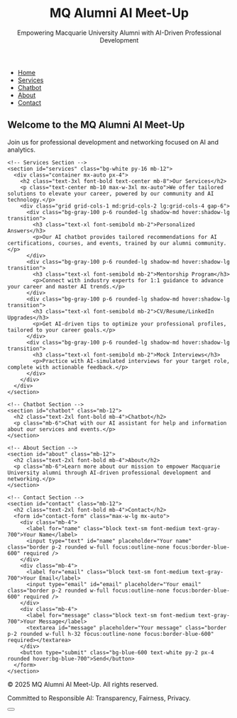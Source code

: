 <!DOCTYPE html>
<html lang="en">
<head>
  <meta charset="UTF-8" />
  <meta name="viewport" content="width=device-width, initial-scale=1.0" />
  <meta name="description" content="MQ Alumni AI Meet-Up - Professional development and networking for Macquarie University AI and analytics graduates" />
  <title>MQ Alumni AI Meet-Up</title>
  <script src="https://cdn.tailwindcss.com"></script>
  <style>
    #bp-web-widget-container {
      z-index: 9999;
      position: fixed;
      bottom: 20px;
      right: 20px;
    }

    #chat-button {
      transition: transform 0.2s;
    }

    #chat-button:hover {
      transform: scale(1.1);
    }

    .chat-window {
      display: none;
      position: fixed;
      bottom: 100px;
      right: 20px;
      width: 350px;
      height: 500px;
      background: white;
      border-radius: 10px;
      box-shadow: 0 0 10px rgba(0, 0, 0, 0.1);
      z-index: 1000;
    }

    .chat-window.active {
      display: block;
    }

    @media (max-width: 400px) {
      .chat-window {
        width: 90%;
        right: 5%;
      }
    }
  </style>
</head>
<body class="bg-gray-100 font-sans">
  <!-- Header -->
  <header class="bg-blue-600 text-white py-6">
    <div class="container mx-auto px-4">
      <h1 class="text-4xl font-bold">MQ Alumni AI Meet-Up</h1>
      <p class="mt-2 text-lg">Empowering Macquarie University Alumni with AI-Driven Professional Development</p>
    </div>
  </header>

  <!-- Navigation -->
  <nav class="bg-gray-800 text-white py-3 sticky top-0 z-10">
    <div class="container mx-auto px-4">
      <ul class="flex flex-wrap space-x-6 justify-center">
        <li><a href="#home" class="hover:underline" aria-label="Home">Home</a></li>
        <li><a href="#services" class="hover:underline" aria-label="Services">Services</a></li>
        <li><a href="#chatbot" class="hover:underline" aria-label="Chatbot">Chatbot</a></li>
        <li><a href="#about" class="hover:underline" aria-label="About">About</a></li>
        <li><a href="#contact" class="hover:underline" aria-label="Contact">Contact</a></li>
      </ul>
    </div>
  </nav>

  <!-- Main content -->
  <main class="container mx-auto px-4 py-8">
    <!-- Home Section -->
    <section id="home" class="mb-12">
      <h2 class="text-2xl font-bold mb-4">Welcome to the MQ Alumni AI Meet-Up</h2>
      <p class="mb-6">Join us for professional development and networking focused on AI and analytics.</p>
    </section>

    <!-- Services Section -->
    <section id="services" class="bg-white py-16 mb-12">
      <div class="container mx-auto px-4">
        <h2 class="text-3xl font-bold text-center mb-8">Our Services</h2>
        <p class="text-center mb-10 max-w-3xl mx-auto">We offer tailored solutions to elevate your career, powered by our community and AI technology.</p>
        <div class="grid grid-cols-1 md:grid-cols-2 lg:grid-cols-4 gap-6">
          <div class="bg-gray-100 p-6 rounded-lg shadow-md hover:shadow-lg transition">
            <h3 class="text-xl font-semibold mb-2">Personalized Answers</h3>
            <p>Our AI chatbot provides tailored recommendations for AI certifications, courses, and events, trained by our alumni community.</p>
          </div>
          <div class="bg-gray-100 p-6 rounded-lg shadow-md hover:shadow-lg transition">
            <h3 class="text-xl font-semibold mb-2">Mentorship Program</h3>
            <p>Connect with industry experts for 1:1 guidance to advance your career and master AI trends.</p>
          </div>
          <div class="bg-gray-100 p-6 rounded-lg shadow-md hover:shadow-lg transition">
            <h3 class="text-xl font-semibold mb-2">CV/Resume/LinkedIn Upgrades</h3>
            <p>Get AI-driven tips to optimize your professional profiles, tailored to your career goals.</p>
          </div>
          <div class="bg-gray-100 p-6 rounded-lg shadow-md hover:shadow-lg transition">
            <h3 class="text-xl font-semibold mb-2">Mock Interviews</h3>
            <p>Practice with AI-simulated interviews for your target role, complete with actionable feedback.</p>
          </div>
        </div>
      </div>
    </section>

    <!-- Chatbot Section -->
    <section id="chatbot" class="mb-12">
      <h2 class="text-2xl font-bold mb-4">Chatbot</h2>
      <p class="mb-6">Chat with our AI assistant for help and information about our services and events.</p>
    </section>

    <!-- About Section -->
    <section id="about" class="mb-12">
      <h2 class="text-2xl font-bold mb-4">About</h2>
      <p class="mb-6">Learn more about our mission to empower Macquarie University alumni through AI-driven professional development and networking.</p>
    </section>

    <!-- Contact Section -->
    <section id="contact" class="mb-12">
      <h2 class="text-2xl font-bold mb-4">Contact</h2>
      <form id="contact-form" class="max-w-lg mx-auto">
        <div class="mb-4">
          <label for="name" class="block text-sm font-medium text-gray-700">Your Name</label>
          <input type="text" id="name" placeholder="Your name" class="border p-2 rounded w-full focus:outline-none focus:border-blue-600" required />
        </div>
        <div class="mb-4">
          <label for="email" class="block text-sm font-medium text-gray-700">Your Email</label>
          <input type="email" id="email" placeholder="Your email" class="border p-2 rounded w-full focus:outline-none focus:border-blue-600" required />
        </div>
        <div class="mb-4">
          <label for="message" class="block text-sm font-medium text-gray-700">Your Message</label>
          <textarea id="message" placeholder="Your message" class="border p-2 rounded w-full h-32 focus:outline-none focus:border-blue-600" required></textarea>
        </div>
        <button type="submit" class="bg-blue-600 text-white py-2 px-4 rounded hover:bg-blue-700">Send</button>
      </form>
    </section>
  </main>

  <!-- Footer -->
  <footer class="bg-gray-800 text-white py-6">
    <div class="container mx-auto px-4 text-center">
      <p>© 2025 MQ Alumni AI Meet-Up. All rights reserved.</p>
      <p class="mt-2 text-sm">Committed to Responsible AI: Transparency, Fairness, Privacy.</p>
    </div>
  </footer>

  <!-- Chat Button -->
  <button id="chat-button" class="fixed bottom-6 right-6 bg-blue-600 text-white p-4 rounded-full shadow-lg hover:bg-blue-700 z-50" aria-label="Open chat">
    <svg xmlns="http://www.w3.org/2000/svg" class="h-6 w-6" fill="none" viewBox="0 0 24 24" stroke="currentColor" aria-hidden="true">
      <path stroke-linecap="round" stroke-linejoin="round" stroke-width="2" d="M8 10h.01M12 10h.01M16 10h.01M9 16H5a2 2 0 01-2-2V6a2 2 0 012-2h14a2 2 0 012 2v8a2 2 0 01-2 2h-5l-5 5v-5z" />
    </svg>
  </button>

  <!-- Chat Window -->
  <div id="chat-window" class="chat-window" role="dialog" aria-modal="true" aria-labelledby="chat-title">
    <div class="bg-blue-600 text-white p-4 rounded-t-lg flex justify-between items-center">
      <h3 id="chat-title" class="font-bold">MQ Alumni AI Assistant</h3>
      <button id="close-chat" class="text-white hover:text-gray-200" aria-label="Close chat window">
        <svg xmlns="http://www.w3.org/2000/svg" class="h-6 w-6" fill="none" viewBox="0 0 24 24" stroke="currentColor" aria-hidden="true">
          <path stroke-linecap="round" stroke-linejoin="round" stroke-width="2" d="M6 18L18 6M6 6l12 12" />
        </svg>
      </button>
    </div>
    <div id="chat-messages" class="p-4 h-96 overflow-y-auto" tabindex="0" aria-live="polite">
      <!-- Messages will be inserted here -->
    </div>
    <div class="p-4 border-t">
      <div class="flex">
        <input type="text" id="chat-input" class="flex-1 p-2 border rounded-l-lg focus:outline-none focus:border-blue-600" placeholder="Type your message..." aria-label="Type your message" />
        <button id="send-message" class="bg-blue-600 text-white px-4 py-2 rounded-r-lg hover:bg-blue-700" aria-label="Send message">
          <svg xmlns="http://www.w3.org/2000/svg" class="h-5 w-5" viewBox="0 0 20 20" fill="currentColor" aria-hidden="true">
            <path d="M10.894 2.553a1 1 0 00-1.788 0l-7 14a1 1 0 001.169 1.409l5-1.429A1 1 0 009 15.571V11a1 1 0 112 0v4.571a1 1 0 00.725.962l5 1.428a1 1 0 001.17-1.408l-7-14z" />
          </svg>
        </button>
      </div>
    </div>
  </div>

  <!-- Scripts -->
  <script>
    // Form Submission
    document.getElementById('contact-form').addEventListener('submit', (e) => {
      e.preventDefault();
      alert('Thank you for your submission! This is a demo form. Join us via Meetup.com.');
      e.target.reset();
    });

    // Chat Functionality
    const chatButton = document.getElementById('chat-button');
    const chatWindow = document.getElementById('chat-window');
    const closeChat = document.getElementById('close-chat');
    const chatInput = document.getElementById('chat-input');
    const sendMessage = document.getElementById('send-message');
    const chatMessages = document.getElementById('chat-messages');

    // Toggle chat window
    chatButton.addEventListener('click', () => {
      chatWindow.classList.toggle('active');
      if (chatWindow.classList.contains('active')) {
        chatInput.focus();
      }
    });

    closeChat.addEventListener('click', () => {
      chatWindow.classList.remove('active');
      chatButton.focus();
    });

    // Send message function
    function sendChatMessage() {
      const message = chatInput.value.trim();
      if (message) {
        // Add user message
        const userMessage = document.createElement('div');
        userMessage.className = 'mb-4 text-right';
        userMessage.innerHTML = `
          <div class="inline-block bg-blue-600 text-white rounded-lg py-2 px-4 max-w-[70%]">
            ${message}
          </div>
        `;
        chatMessages.appendChild(userMessage);

        // Simulate bot response
        setTimeout(() => {
          const botMessage = document.createElement('div');
          botMessage.className = 'mb-4';
          botMessage.innerHTML = `
            <div class="inline-block bg-gray-200 rounded-lg py-2 px-4 max-w-[70%]">
              Thanks for your message! This is a demo response.
            </div>
          `;
          chatMessages.appendChild(botMessage);
          chatMessages.scrollTop = chatMessages.scrollHeight;
        }, 1000);

        // Clear input
        chatInput.value = '';
        chatMessages.scrollTop = chatMessages.scrollHeight;
      }
    }

    // Send message on button click
    sendMessage.addEventListener('click', sendChatMessage);

    // Send message on Enter key
    chatInput.addEventListener('keypress', (e) => {
      if (e.key === 'Enter' && !e.shiftKey) {
        e.preventDefault();
        sendChatMessage();
      }
    });

    // Initialize with a welcome message
    window.addEventListener('load', () => {
      const welcomeMessage = document.createElement('div');
      welcomeMessage.className = 'mb-4';
      welcomeMessage.innerHTML = `
        <div class="inline-block bg-gray-200 rounded-lg py-2 px-4 max-w-[70%]">
          Hello! How can I help you today?
        </div>
      `;
      chatMessages.appendChild(welcomeMessage);
      chatMessages.scrollTop = chatMessages.scrollHeight;
    });
  </script>

  <!-- Botpress Chatbot Embed (Optional) -->
  <script src="https://cdn.botpress.cloud/webchat/v2.4/inject.js"></script>
  <script>
    window.botpressWebChat.init({
      configUrl: "https://files.bpcontent.cloud/2025/05/18/23/20250518234039-P61UVXMH.json",
      hostUrl: "https://cdn.botpress.cloud/webchat/v2.4",
      messagingUrl: "https://messaging.botpress.cloud",
      clientId: "P61UVXMH",
      theme: "prism",
      themeColor: "#2563eb"
    });
  </script>
</body>
</html>
